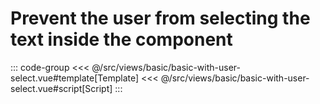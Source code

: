 <basicWithUserSelect/>

# Prevent the user from selecting the text inside the component

::: code-group
<<< @/src/views/basic/basic-with-user-select.vue#template[Template]
<<< @/src/views/basic/basic-with-user-select.vue#script[Script]
:::